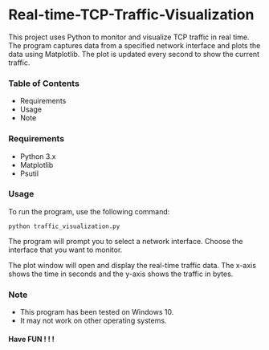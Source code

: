 # Real-time-TCP-Traffic-Visualization
This project uses Python to monitor and visualize TCP traffic in real time. The program captures data from a specified network interface and plots the data using Matplotlib. The plot is updated every second to show the current traffic.

### Table of Contents
- Requirements
- Usage
- Note

### Requirements
- Python 3.x
- Matplotlib
- Psutil

### Usage

To run the program, use the following command:

```
python traffic_visualization.py
```
The program will prompt you to select a network interface. Choose the interface that you want to monitor.

The plot window will open and display the real-time traffic data. The x-axis shows the time in seconds and the y-axis shows the traffic in bytes.

### Note
- This program has been tested on Windows 10. 
- It may not work on other operating systems.

#### Have FUN ! ! ! 
